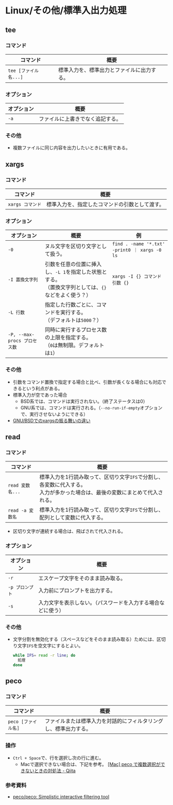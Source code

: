 # Linux/その他/標準入出力処理

## tee

### コマンド

| コマンド              | 概要                                       |
| --------------------- | ------------------------------------------ |
| `tee [ファイル名...]` | 標準入力を、標準出力とファイルに出力する。 |

### オプション

| オプション | 概要                             |
| ---------- | -------------------------------- |
| `-a`       | ファイルに上書きでなく追記する。 |

### その他

- 複数ファイルに同じ内容を出力したいときに有用である。

## xargs

### コマンド

| コマンド         | 概要                                           |
| ---------------- | ---------------------------------------------- |
| `xargs コマンド` | 標準入力を、指定したコマンドの引数として渡す。 |

### オプション

| オプション                   | 概要                                                         | 例                                            |
| ---------------------------- | ------------------------------------------------------------ | --------------------------------------------- |
| `-0`                         | ヌル文字を区切り文字として扱う。                             | `find . -name '*.txt' -print0 ｜ xargs -0 ls` |
| `-I 置換文字列`              | 引数を任意の位置に挿入し、`-L 1`を指定した状態とする。<br />（置換文字列としては、`{}`などをよく使う？） | `xargs -I {} コマンド 引数 {}`                |
| `-L 行数`                    | 指定した行数ごとに、コマンドを実行する。<br />（デフォルトは`5000`？） |                                               |
| `-P, --max-procs プロセス数` | 同時に実行するプロセス数の上限を指定する。<br />（`0`は無制限。デフォルトは`1`） |                                               |

### その他

- 引数をコマンド置換で指定する場合と比べ、引数が長くなる場合にも対応できるという利点がある。
- 標準入力が空であった場合
  - BSD系では、コマンドは実行されない。（終了ステータスは0）
  - GNU系では、コマンドは実行される。（`--no-run-if-empty`オプションで、実行させないようにできる）
- [GNU/BSDでのxargsの振る舞いの違い](https://rcmdnk.com/blog/2017/06/01/computer-linux-gnu-bsd/)

## read

### コマンド

| コマンド         | 概要                                                         |
| ---------------- | ------------------------------------------------------------ |
| `read 変数名...` | 標準入力を1行読み取って、区切り文字`IFS`で分割し、各変数に代入する。<br />入力が多かった場合は、最後の変数にまとめて代入される。 |
| `read -a 変数名` | 標準入力を1行読み取って、区切り文字`IFS`で分割し、配列として変数に代入する。 |

- 区切り文字が連続する場合は、飛ばされて代入される。

### オプション

| オプション      | 概要                                                         |
| --------------- | ------------------------------------------------------------ |
| `-r`            | エスケープ文字をそのまま読み取る。                           |
| `-p プロンプト` | 入力前にプロンプトを出力する。                               |
| `-s`            | 入力文字を表示しない。（パスワードを入力する場合などに使う） |

### その他

- 文字分割を無効化する（スペースなどをそのまま読み取る）ためには、区切り文字`IFS`を空文字にするとよい。

  ```bash
  while IFS= read -r line; do
    処理
  done
  ```

## peco

### コマンド

| コマンド            | 概要                                                         |
| ------------------- | ------------------------------------------------------------ |
| `peco [ファイル名]` | ファイルまたは標準入力を対話的にフィルタリングし、標準出力する。 |

### 操作

- `Ctrl + Space`で、行を選択し次の行に進む。
  - Macで選択できない場合は、下記を参考。
    [[Mac] peco で複数選択ができないときの対処法 - Qiita](https://qiita.com/noraworld/items/6143e54dc844719eccde)

### 参考資料

- [peco/peco: Simplistic interactive filtering tool](https://github.com/peco/peco)
